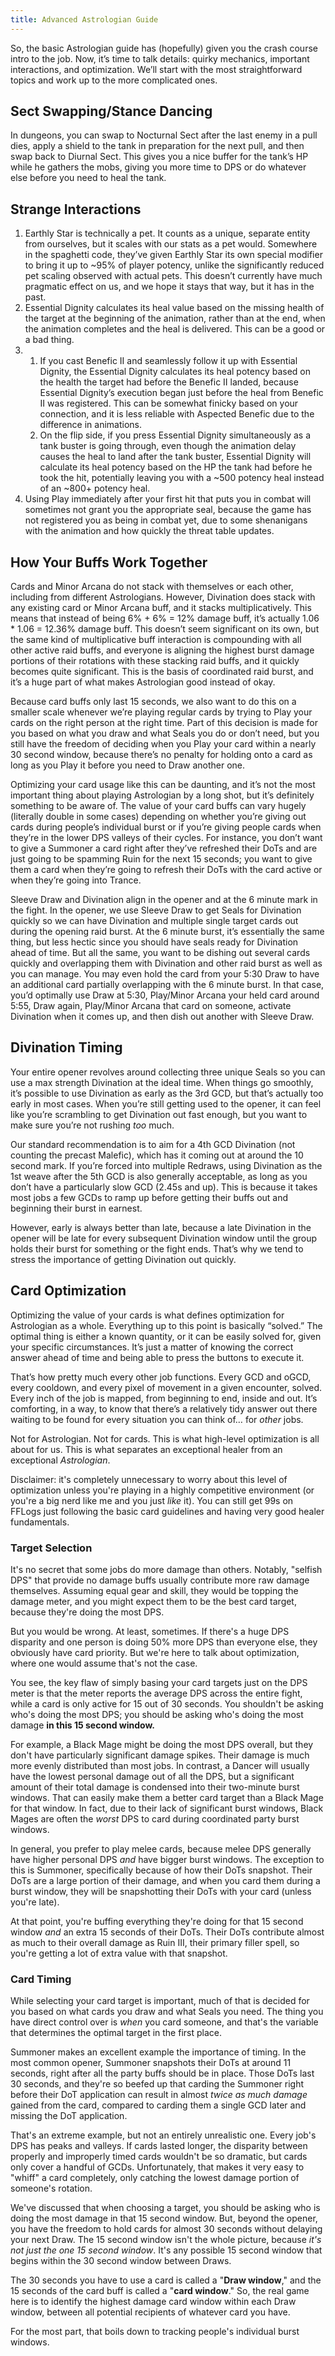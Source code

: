 ```yaml
---
title: Advanced Astrologian Guide
---
```

So, the basic Astrologian guide has (hopefully) given you the crash course intro to the job. Now, it’s time to talk details: quirky mechanics, important interactions, and optimization. We’ll start with the most straightforward topics and work up to the more complicated ones.

## Sect Swapping/Stance Dancing

In dungeons, you can swap to Nocturnal Sect after the last enemy in a pull dies, apply a shield to the tank in preparation for the next pull, and then swap back to Diurnal Sect. This gives you a nice buffer for the tank’s HP while he gathers the mobs, giving you more time to DPS or do whatever else before you need to heal the tank.

## Strange Interactions

1. Earthly Star is technically a pet. It counts as a unique, separate entity from ourselves, but it scales with our stats as a pet would. Somewhere in the spaghetti code, they’ve given Earthly Star its own special modifier to bring it up to ~95% of player potency, unlike the significantly reduced pet scaling observed with actual pets. This doesn’t currently have much pragmatic effect on us, and we hope it stays that way, but it has in the past.
2. Essential Dignity calculates its heal value based on the missing health of the target at the beginning of the animation, rather than at the end, when the animation completes and the heal is delivered. This can be a good or a bad thing.
3. 1. If you cast Benefic II and seamlessly follow it up with Essential Dignity, the Essential Dignity calculates its heal potency based on the health the target had before the Benefic II landed, because Essential Dignity’s execution began just before the heal from Benefic II was registered. This can be somewhat finicky based on your connection, and it is less reliable with Aspected Benefic due to the difference in animations.
   2. On the flip side, if you press Essential Dignity simultaneously as a tank buster is going through, even though the animation delay causes the heal to land after the tank buster, Essential Dignity will calculate its heal potency based on the HP the tank had before he took the hit, potentially leaving you with a \~500 potency heal instead of an \~800+ potency heal.
4. Using Play immediately after your first hit that puts you in combat will sometimes not grant you the appropriate seal, because the game has not registered you as being in combat yet, due to some shenanigans with the animation and how quickly the threat table updates.

## How Your Buffs Work Together

Cards and Minor Arcana do not stack with themselves or each other, including from different Astrologians. However, Divination does stack with any existing card or Minor Arcana buff, and it stacks multiplicatively. This means that instead of being 6% + 6% = 12% damage buff, it’s actually 1.06 * 1.06 = 12.36% damage buff. This doesn’t seem significant on its own, but the same kind of multiplicative buff interaction is compounding with all other active raid buffs, and everyone is aligning the highest burst damage portions of their rotations with these stacking raid buffs, and it quickly becomes quite significant. This is the basis of coordinated raid burst, and it’s a huge part of what makes Astrologian good instead of okay.

Because card buffs only last 15 seconds, we also want to do this on a smaller scale whenever we’re playing regular cards by trying to Play your cards on the right person at the right time. Part of this decision is made for you based on what you draw and what Seals you do or don’t need, but you still have the freedom of deciding when you Play your card within a nearly 30 second window, because there’s no penalty for holding onto a card as long as you Play it before you need to Draw another one.

Optimizing your card usage like this can be daunting, and it’s not the most important thing about playing Astrologian by a long shot, but it’s definitely something to be aware of. The value of your card buffs can vary hugely (literally double in some cases) depending on whether you’re giving out cards during people’s individual burst or if you’re giving people cards when they’re in the lower DPS valleys of their cycles. For instance, you don’t want to give a Summoner a card right after they’ve refreshed their DoTs and are just going to be spamming Ruin for the next 15 seconds; you want to give them a card when they’re going to refresh their DoTs with the card active or when they’re going into Trance.

Sleeve Draw and Divination align in the opener and at the 6 minute mark in the fight. In the opener, we use Sleeve Draw to get Seals for Divination quickly so we can have Divination and multiple single target cards out during the opening raid burst. At the 6 minute burst, it’s essentially the same thing, but less hectic since you should have seals ready for Divination ahead of time. But all the same, you want to be dishing out several cards quickly and overlapping them with Divination and other raid burst as well as you can manage. You may even hold the card from your 5:30 Draw to have an additional card partially overlapping with the 6 minute burst. In that case, you’d optimally use Draw at 5:30, Play/Minor Arcana your held card around 5:55, Draw again, Play/Minor Arcana that card on someone, activate Divination when it comes up, and then dish out another with Sleeve Draw.

## Divination Timing

Your entire opener revolves around collecting three unique Seals so you can use a max strength Divination at the ideal time. When things go smoothly, it’s possible to use Divination as early as the 3rd GCD, but that’s actually too early in most cases. When you’re still getting used to the opener, it can feel like you’re scrambling to get Divination out fast enough, but you want to make sure you’re not rushing *too* much.

Our standard recommendation is to aim for a 4th GCD Divination (not counting the precast Malefic), which has it coming out at around the 10 second mark. If you’re forced into multiple Redraws, using Divination as the 1st weave after the 5th GCD is also generally acceptable, as long as you don’t have a particularly slow GCD (2.45s and up). This is because it takes most jobs a few GCDs to ramp up before getting their buffs out and beginning their burst in earnest.

However, early is always better than late, because a late Divination in the opener will be late for every subsequent Divination window until the group holds their burst for something or the fight ends. That’s why we tend to stress the importance of getting Divination out quickly.

## Card Optimization

Optimizing the value of your cards is what defines optimization for Astrologian as a whole. Everything up to this point is basically “solved.” The optimal thing is either a known quantity, or it can be easily solved for, given your specific circumstances. It’s just a matter of knowing the correct answer ahead of time and being able to press the buttons to execute it.

That’s how pretty much every other job functions. Every GCD and oGCD, every cooldown, and every pixel of movement in a given encounter, solved. Every inch of the job is mapped, from beginning to end, inside and out. It’s comforting, in a way, to know that there’s a relatively tidy answer out there waiting to be found for every situation you can think of… for *other* jobs.

Not for Astrologian. Not for cards. This is what high-level optimization is all about for us. This is what separates an exceptional healer from an exceptional *Astrologian*.

Disclaimer: it's completely unnecessary to worry about this level of optimization unless you're playing in a highly competitive environment (or you're a big nerd like me and you just *like* it). You can still get 99s on FFLogs just following the basic card guidelines and having very good healer fundamentals.

### Target Selection

It's no secret that some jobs do more damage than others. Notably, "selfish DPS" that provide no damage buffs usually contribute more raw damage themselves. Assuming equal gear and skill, they would be topping the damage meter, and you might expect them to be the best card target, because they're doing the most DPS.

But you would be wrong. At least, sometimes. If there's a huge DPS disparity and one person is doing 50% more DPS than everyone else, they obviously have card priority. But we're here to talk about optimization, where one would assume that's not the case.

You see, the key flaw of simply basing your card targets just on the DPS meter is that the meter reports the average DPS across the entire fight, while a card is only active for 15 out of 30 seconds. You shouldn't be asking who's doing the most DPS; you should be asking who's doing the most damage **in this 15 second window.**

For example, a Black Mage might be doing the most DPS overall, but they don't have particularly significant damage spikes. Their damage is much more evenly distributed than most jobs. In contrast, a Dancer will usually have the lowest personal damage out of all the DPS, but a significant amount of their total damage is condensed into their two-minute burst windows. That can easily make them a better card target than a Black Mage for that window. In fact, due to their lack of significant burst windows, Black Mages are often the *worst* DPS to card during coordinated party burst windows.

In general, you prefer to play melee cards, because melee DPS generally have higher personal DPS *and* have bigger burst windows. The exception to this is Summoner, specifically because of how their DoTs snapshot. Their DoTs are a large portion of their damage, and when you card them during a burst window, they will be snapshotting their DoTs with your card (unless you're late).

At that point, you're buffing everything they're doing for that 15 second window *and* an extra 15 seconds of their DoTs. Their DoTs contribute almost as much to their overall damage as Ruin III, their primary filler spell, so you're getting a lot of extra value with that snapshot.

### Card Timing

While selecting your card target is important, much of that is decided for you based on what cards you draw and what Seals you need. The thing you have direct control over is *when* you card someone, and that's the variable that determines the optimal target in the first place.

Summoner makes an excellent example the importance of timing. In the most common opener, Summoner snapshots their DoTs at around 11 seconds, right after all the party buffs should be in place. Those DoTs last 30 seconds, and they're so beefed up that carding the Summoner right before their DoT application can result in almost *twice as much damage* gained from the card, compared to carding them a single GCD later and missing the DoT application.

That's an extreme example, but not an entirely unrealistic one. Every job's DPS has peaks and valleys. If cards lasted longer, the disparity between properly and improperly timed cards wouldn't be so dramatic, but cards only cover a handful of GCDs. Unfortunately, that makes it very easy to "whiff" a card completely, only catching the lowest damage portion of someone's rotation.

We've discussed that when choosing a target, you should be asking who is doing the most damage in that 15 second window. But, beyond the opener, you have the freedom to hold cards for almost 30 seconds without delaying your next Draw. The 15 second window isn't the whole picture, because *it's not just the one 15 second window*. It's any possible 15 second window that begins within the 30 second window between Draws.

The 30 seconds you have to use a card is called a "**Draw window**," and the 15 seconds of the card buff is called a "**card window**." So, the real game here is to identify the highest damage card window within each Draw window, between all potential recipients of whatever card you have.

For the most part, that boils down to tracking people's individual burst windows.